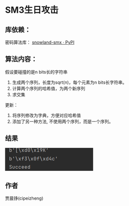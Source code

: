 # SM3生日攻击

## 库依赖：

密码算法库：
[snowland-smx · PyPI](https://pypi.org/project/snowland-smx/)

## 算法内容：

假设要碰撞的是n bits长的字符串

1. 生成两个序列，长度为sqrt(n)，每个元素为n bits长字符串。
2. 计算两个序列的哈希值，为两个新序列
3. 求交集

更新：

1. 将序列修改为字典，方便对应哈希值
2. 添加了另一种方法, 不使用两个序列，而是一个序列。

## 结果

![jieguo](ba.png)

## 作者

贾晨铮(cipeizheng)
